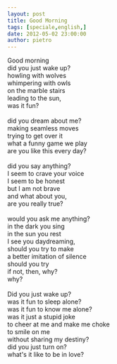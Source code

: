 ```yaml
---
layout: post
title: Good Morning
tags: [speciale,english,]
date: 2012-05-02 23:00:00
author: pietro
---
```

Good morning<br/>did you just wake up?<br/>howling with wolves<br/>whimpering with owls<br/>on the marble stairs<br/>leading to the sun,<br/>was it fun?<br/><br/>did you dream about me?<br/>making seamless moves<br/>trying to get over it<br/>what a funny game we play<br/>are you like this every day?<br/><br/>did you say anything?<br/>I seem to crave your voice<br/>I seem to be honest<br/>but I am not brave<br/>and what about you,<br/>are you really true?<br/><br/>would you ask me anything?<br/>in the dark you sing<br/>in the sun you rest<br/>I see you daydreaming,<br/>should you try to make<br/>a better imitation of silence<br/>should you try<br/>if not, then, why?<br/>why?<br/><br/>Did you just wake up?<br/>was it fun to sleep alone?<br/>was it fun to know me alone?<br/>was it just a stupid joke<br/>to cheer at me and make me choke<br/>to smile on me<br/>without sharing my destiny?<br/>did you just turn on?<br/>what's it like to be in love?
